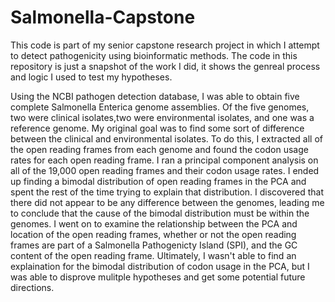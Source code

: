 # Salmonella-Capstone
This code is part of my senior capstone research project in which I attempt to detect pathogenicity using bioinformatic methods. 
The code in this repository is just a snapshot of the work I did, it shows the genreal process and logic I used to test my hypotheses. 

Using the NCBI pathogen detection database, I was able to obtain five complete Salmonella Enterica genome assemblies. 
Of the five genomes, two were clinical isolates,two were environmental isolates, and one was a reference genome. 
My original goal was to find some sort of difference between the clinical and environmental isolates. 
To do this, I extracted all of the open reading frames from each genome and found the codon usage rates for each open reading frame. 
I ran a principal component analysis on all of the 19,000 open reading frames and their codon usage rates. 
I ended up finding a bimodal distribution of open reading frames in the PCA and spent the rest of the time trying to explain that distribution. 
I discovered that there did not appear to be any difference between the genomes, leading me to conclude that the cause of the bimodal distribution must be within the genomes.
I went on to examine the relationship between the PCA and location of the open reading frames, whether or not the open reading frames are part of a Salmonella Pathogenicty Island (SPI), and the GC content of the open reading frame. 
Ultimately, I wasn't able to find an explaination for the bimodal distribution of codon usage in the PCA, but I was able to disprove mulitple hypotheses and get some potential future directions. 
